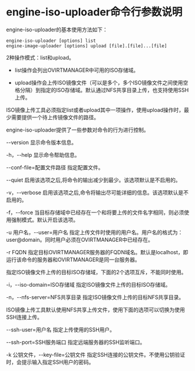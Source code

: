 # engine-iso-uploader命令行参数说明

engine-iso-uploader的基本使用方法如下：

    engine-iso-uploader [options] list
    engine-image-uploader [options] upload [file].[file]...[file]


2种操作模式：list和upload。

-   list操作会列出OVIRTMANAGER中可用的ISO存储域。

-   upload操作会上传ISO镜像文件（可以是多个，多个ISO镜像文件之间使用空格分隔）到指定的ISO存储域。默认通过NFS共享目录上传，也支持使用SSH上传。

ISO镜像上传工具必须指定list或者upload其中一项操作，使用upload操作时，最少需要提供一个待上传镜像文件的路径。

engine-iso-uploader提供了一些参数对命令的行为进行控制。

--version
显示命令版本信息。

-h，--help
显示命令帮助信息。

--conf-file=配置文件路径
指定配置文件。

--quiet
启用该选项之后,将命令的输出减少到最少。该选项默认是不启用的。

-v，--verbose
启用该选项之后,命令将输出尽可能详细的信息。该选项默认是不启用的。

-f，--force
当目标存储域中已经存在一个和将要上传的文件名字相同，则必须使用强制模式。默认开启该选项。

-u 用户名，--user=用户名
指定上传文件时使用的用户名。用户名的格式为：user@domain。同时用户必须在OVIRTMANAGER中已经存在。

-r FQDN
指定目标OVIRTMANAGER服务器的FQDN域名。默认是localhost，即运行该命令的服务器和OVIRTMANAGER是同一台服务器。

指定ISO镜像文件上传的目标ISO存储域，下面的2个选项互斥，不能同时使用。

-i，--iso-domain=ISO存储域
指定ISO镜像文件上传的目标ISO存储域。

-n，--nfs-server=NFS共享目录
指定ISO镜像文件上传的目标NFS共享目录。

ISO镜像上传工具默认使用NFS共享上传文件，使用下面的选项可以切换为使用SSH连接上传。

--ssh-user=用户名
指定上传使用的SSH用户。

--ssh-port=SSH服务端口
指定远端服务器的SSH监听端口。

-k 公钥文件，--key-file=公钥文件
指定SSH连接的公钥文件。不使用公钥验证时，会提示输入指定SSH用户的密码。
